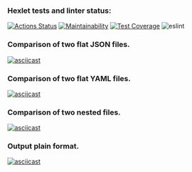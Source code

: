 ### Hexlet tests and linter status:
[![Actions Status](https://github.com/zakharovdm/frontend-project-lvl2/workflows/hexlet-check/badge.svg)](https://github.com/zakharovdm/frontend-project-lvl2/actions)
[![Maintainability](https://api.codeclimate.com/v1/badges/a99a88d28ad37a79dbf6/maintainability)](https://codeclimate.com/github/codeclimate/codeclimate/maintainability)
[![Test Coverage](https://api.codeclimate.com/v1/badges/6f5b41fd6c32db35ca28/test_coverage)](https://codeclimate.com/github/zakharovdm/frontend-project-lvl2/test_coverage)
![eslint](https://github.com/zakharovdm/frontend-project-lvl2/actions/workflows/eslint_tests-check.yml/badge.svg)

### Comparison of two flat JSON files.
[![asciicast](https://asciinema.org/a/2bMR7vBLXiM49HhVsMLJAfJmt.svg)](https://asciinema.org/a/2bMR7vBLXiM49HhVsMLJAfJmt)

### Comparison of two flat YAML files.
[![asciicast](https://asciinema.org/a/Jc9JZ1ZxhGnc9EdkyFUXot7RS.svg)](https://asciinema.org/a/Jc9JZ1ZxhGnc9EdkyFUXot7RS)

### Comparison of two nested files.
[![asciicast](https://asciinema.org/a/ZsI9MsoAYsxMKns8orGu61zpp.svg)](https://asciinema.org/a/ZsI9MsoAYsxMKns8orGu61zpp)

### Output plain format.
[![asciicast](https://asciinema.org/a/Q7PRnuskru0fXXe1BPKyIGbWu.svg)](https://asciinema.org/a/Q7PRnuskru0fXXe1BPKyIGbWu)